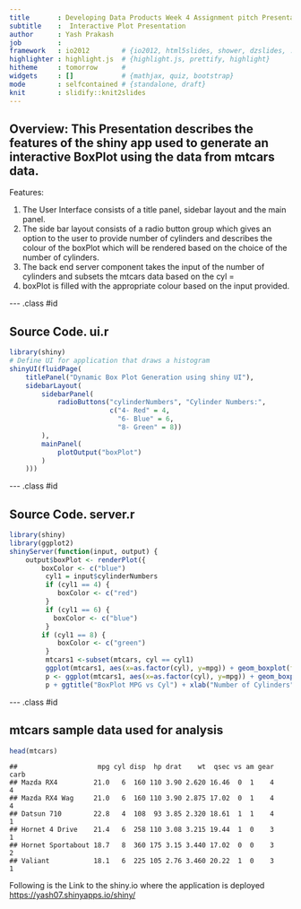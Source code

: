 ```yaml
---
title       : Developing Data Products Week 4 Assignment pitch Presentation
subtitle    :  Interactive Plot Presentation
author      : Yash Prakash
job         : 
framework   : io2012        # {io2012, html5slides, shower, dzslides, ...}
highlighter : highlight.js  # {highlight.js, prettify, highlight}
hitheme     : tomorrow      # 
widgets     : []            # {mathjax, quiz, bootstrap}
mode        : selfcontained # {standalone, draft}
knit        : slidify::knit2slides
---
```




## Overview: This Presentation describes the features of the  shiny app used to generate an interactive BoxPlot using the data from mtcars data.
 Features:
 1. The User Interface consists of a title panel, sidebar layout and the main panel.
 2. The side bar layout consists of a radio button group which gives an option to the user to provide
    number of cylinders and describes the colour of the boxPlot which will be rendered based on the choice
    of the number of cylinders.
 3. The back end server component takes the input of the number of cylinders and subsets the mtcars data based on the cyl = <the input value>
 4.  boxPlot is filled with the appropriate colour based on the input provided.

--- .class #id

## Source Code. ui.r

```r
library(shiny)
# Define UI for application that draws a histogram
shinyUI(fluidPage(
    titlePanel("Dynamic Box Plot Generation using shiny UI"),
    sidebarLayout(
        sidebarPanel(
            radioButtons("cylinderNumbers", "Cylinder Numbers:",
                         c("4- Red" = 4,
                           "6- Blue" = 6,
                           "8- Green" = 8))
        ),
        mainPanel(
            plotOutput("boxPlot")
        )
    )))
```

--- .class #id
## Source Code. server.r

```r
library(shiny)
library(ggplot2)
shinyServer(function(input, output) {
    output$boxPlot <- renderPlot({
        boxColor <- c("blue") 
         cyl1 = input$cylinderNumbers
         if (cyl1 == 4) {
            boxColor <- c("red")
         }
         if (cyl1 == 6) {
           boxColor <- c("blue")
         }
        if (cyl1 == 8) {
            boxColor <- c("green")
         }
         mtcars1 <-subset(mtcars, cyl == cyl1)
         ggplot(mtcars1, aes(x=as.factor(cyl), y=mpg)) + geom_boxplot(fill = boxColor)
         p <- ggplot(mtcars1, aes(x=as.factor(cyl), y=mpg)) + geom_boxplot(fill = boxColor)
         p + ggtitle("BoxPlot MPG vs Cyl") + xlab("Number of Cylinders")+ylab("Miles Per Gallon")})})
```

--- .class #id
## mtcars sample data used for analysis

```r
head(mtcars)
```

```
##                    mpg cyl disp  hp drat    wt  qsec vs am gear carb
## Mazda RX4         21.0   6  160 110 3.90 2.620 16.46  0  1    4    4
## Mazda RX4 Wag     21.0   6  160 110 3.90 2.875 17.02  0  1    4    4
## Datsun 710        22.8   4  108  93 3.85 2.320 18.61  1  1    4    1
## Hornet 4 Drive    21.4   6  258 110 3.08 3.215 19.44  1  0    3    1
## Hornet Sportabout 18.7   8  360 175 3.15 3.440 17.02  0  0    3    2
## Valiant           18.1   6  225 105 2.76 3.460 20.22  1  0    3    1
```
Following is the Link to the shiny.io where the application is deployed
https://yash07.shinyapps.io/shiny/







